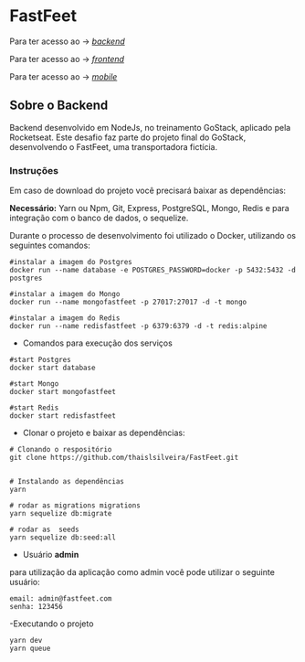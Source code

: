 # FastFeet 
Para ter acesso ao  -> [*backend*](https://github.com/thaislsilveira/FastFeet)  

Para ter acesso ao -> [*frontend*](https://github.com/thaislsilveira/FastFeet-Frontend)  

Para ter acesso ao -> [*mobile*](https://github.com/thaislsilveira/FastFeet-Mobile)  


## Sobre o Backend
Backend desenvolvido em NodeJs, no treinamento GoStack, aplicado pela Rocketseat. Este desafio faz parte do projeto final do GoStack, desenvolvendo o FastFeet, uma transportadora fictícia.

### Instruções
Em caso de download do projeto você precisará baixar as dependências:  

**Necessário:** Yarn ou Npm, Git, Express, PostgreSQL, Mongo, Redis  e para integração com o banco de dados, o sequelize.

Durante o processo de desenvolvimento foi utilizado o Docker, utilizando os seguintes comandos:
 ```
 #instalar a imagem do Postgres
docker run --name database -e POSTGRES_PASSWORD=docker -p 5432:5432 -d postgres

 #instalar a imagem do Mongo
 docker run --name mongofastfeet -p 27017:27017 -d -t mongo
 
#instalar a imagem do Redis 
docker run --name redisfastfeet -p 6379:6379 -d -t redis:alpine
```
- Comandos para execução dos serviços

```
#start Postgres
docker start database

#start Mongo
docker start mongofastfeet

#start Redis
docker start redisfastfeet
```
- Clonar o projeto e baixar as dependências:
```
# Clonando o respositório
git clone https://github.com/thaislsilveira/FastFeet.git


# Instalando as dependências
yarn

# rodar as migrations migrations
yarn sequelize db:migrate

# rodar as  seeds
yarn sequelize db:seed:all
```
 - Usuário **admin**

para utilização da aplicação como admin você pode utilizar o seguinte usuário:

```
email: admin@fastfeet.com
senha: 123456
```
-Executando o projeto
```
yarn dev
yarn queue
```
